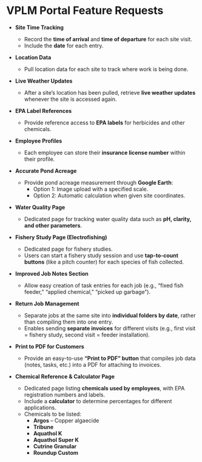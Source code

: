 # VPLM Portal Feature Requests

- **Site Time Tracking**  
  - Record the **time of arrival** and **time of departure** for each site visit.  
  - Include the **date** for each entry.  

- **Location Data**  
  - Pull location data for each site to track where work is being done.  

- **Live Weather Updates**  
  - After a site’s location has been pulled, retrieve **live weather updates** whenever the site is accessed again.  

- **EPA Label References**  
  - Provide reference access to **EPA labels** for herbicides and other chemicals.  

- **Employee Profiles**  
  - Each employee can store their **insurance license number** within their profile.  

- **Accurate Pond Acreage**  
  - Provide pond acreage measurement through **Google Earth**:  
    - Option 1: Image upload with a specified scale.  
    - Option 2: Automatic calculation when given site coordinates.  

- **Water Quality Page**  
  - Dedicated page for tracking water quality data such as **pH, clarity, and other parameters**.  

- **Fishery Study Page (Electrofishing)**  
  - Dedicated page for fishery studies.  
  - Users can start a fishery study session and use **tap-to-count buttons** (like a pitch counter) for each species of fish collected.  

- **Improved Job Notes Section**  
  - Allow easy creation of task entries for each job (e.g., “fixed fish feeder,” “applied chemical,” “picked up garbage”).  

- **Return Job Management**  
  - Separate jobs at the same site into **individual folders by date**, rather than compiling them into one entry.  
  - Enables sending **separate invoices** for different visits (e.g., first visit = fishery study, second visit = feeder installation).  

- **Print to PDF for Customers**  
  - Provide an easy-to-use **“Print to PDF” button** that compiles job data (notes, tasks, etc.) into a PDF for attaching to invoices.  

- **Chemical Reference & Calculator Page**  
  - Dedicated page listing **chemicals used by employees**, with EPA registration numbers and labels.  
  - Include a **calculator** to determine percentages for different applications.  
  - Chemicals to be listed:  
    - **Argos** – Copper algaecide  
    - **Tribune**  
    - **Aquathol K**  
    - **Aquathol Super K**  
    - **Cutrine Granular**  
    - **Roundup Custom**  
